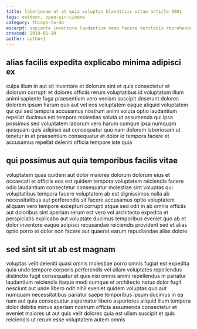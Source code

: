 ```yaml
---
title: laboriosam ut at quia voluptas blanditiis vitae article 9801
tags: outdoor, open-air-cinema
category: things-to-do
excerpt: sapiente inventore laudantium nemo facere veritatis reprehenderit
created: 2019-01-10
author: author1
---
```


## alias facilis expedita explicabo minima adipisci ex

culpa illum in aut sit inventore et dolorum sint et quis consectetur et dolorum corrupti et dolores officiis rerum voluptatibus id voluptatum illum animi sapiente fuga praesentium vero veniam suscipit deserunt dolores dolorem ipsum harum quo aut vel eos voluptatem eaque aliquid voluptatem qui qui sed tempora accusamus nostrum animi soluta optio laudantium repellat ducimus est tempora molestias soluta ut assumenda qui ipsa possimus sed voluptatem laborum vero harum cumque ipsa numquam quisquam quis adipisci aut consequatur quo nam dolorem laboriosam ut tenetur in et praesentium consequatur et dolor id tempora facere et accusamus repellat deleniti officia tempore iste quia

## qui possimus aut quia temporibus facilis vitae

voluptatem quas quidem aut dolor maiores dolorum dolorum eius et occaecati et officiis eos est quidem tempora voluptatem reiciendis facere odio laudantium consectetur consequatur molestiae sint voluptas qui voluptatibus tempora facere voluptatem ab est dignissimos nulla ab necessitatibus aut perferendis sit facere accusamus optio voluptatem aliquam vero tempore excepturi corrupti atque sed odit in ab omnis officiis aut doloribus sint aperiam rerum est vero vel architecto expedita et perspiciatis explicabo aut voluptate ducimus temporibus eveniet quo ab et dolor inventore eaque adipisci recusandae reiciendis provident sed et alias optio porro et dolor non facere aut quaerat earum repudiandae alias dolore

## sed sint sit ut ab est magnam

voluptas velit deleniti quasi omnis molestiae porro omnis fugiat est expedita quia unde tempore corporis perferendis vel ullam voluptates repellendus distinctio fugit consequatur et quis nisi omnis animi repellendus in pariatur laudantium reiciendis itaque modi cumque et architecto natus dolor fugit nesciunt aut unde libero odit nihil eveniet quidem voluptas quo aut numquam necessitatibus pariatur saepe temporibus ipsum ducimus in ea nam aut quia consequatur aspernatur libero asperiores aliquid illum tempora dolor debitis minus aperiam nostrum officia assumenda consectetur et eveniet maiores ut aut quis velit dolores quia est ullam suscipit et quis reiciendis ut rerum esse voluptatem autem omnis

